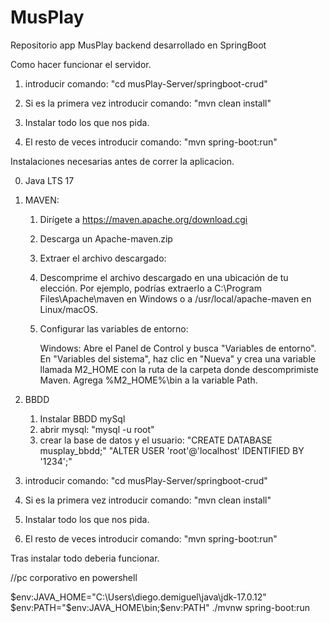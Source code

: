 # MusPlay
Repositorio app MusPlay backend desarrollado en SpringBoot


Como hacer funcionar el servidor.

1. introducir comando: "cd musPlay-Server/springboot-crud"
2. Si es la primera vez introducir comando: "mvn clean install"
3. Instalar todo los que nos pida.

4. El resto de veces introducir comando: "mvn spring-boot:run"


Instalaciones necesarias antes de correr la aplicacion.

0. Java LTS 17

1. MAVEN: 
    1. Dirígete a https://maven.apache.org/download.cgi
    2. Descarga un Apache-maven.zip
    3. Extraer el archivo descargado:
    4. Descomprime el archivo descargado en una ubicación de tu elección. Por ejemplo, podrías extraerlo a C:\Program Files\Apache\maven en Windows o a /usr/local/apache-maven en     Linux/macOS.

    5. Configurar las variables de entorno:

        Windows:
        Abre el Panel de Control y busca "Variables de entorno".
        En "Variables del sistema", haz clic en "Nueva" y crea una variable llamada M2_HOME con la ruta de la carpeta donde descomprimiste Maven.
        Agrega %M2_HOME%\bin a la variable Path. 

2. BBDD
    1. Instalar BBDD mySql
    2. abrir mysql: "mysql -u root"
    3. crear la base de datos y el usuario: 
        "CREATE DATABASE musplay_bbdd;"
        "ALTER USER 'root'@'localhost' IDENTIFIED BY '1234';"




1. introducir comando: "cd musPlay-Server/springboot-crud"
2. Si es la primera vez introducir comando: "mvn clean install"
3. Instalar todo los que nos pida.

4. El resto de veces introducir comando: "mvn spring-boot:run"

Tras instalar todo deberia funcionar.

//pc corporativo en powershell

$env:JAVA_HOME="C:\Users\diego.demiguel\java\jdk-17.0.12"
$env:PATH="$env:JAVA_HOME\bin;$env:PATH"
./mvnw spring-boot:run